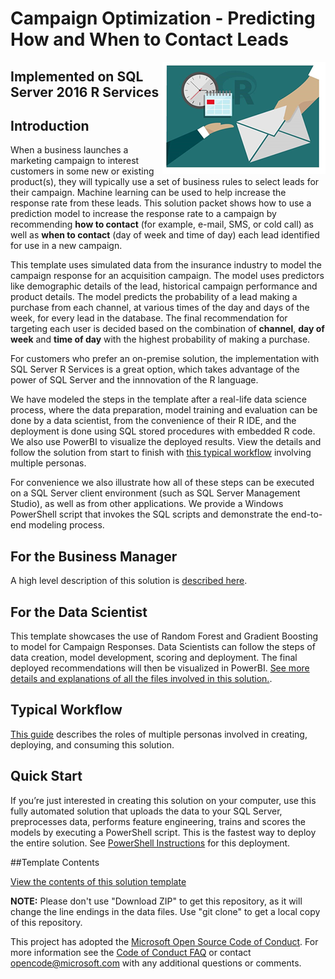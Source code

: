 # Campaign Optimization - Predicting How and When to Contact Leads
<img src="Resources/Images/management.png" align="right">

## Implemented on SQL Server 2016 R Services

## Introduction

When a business launches a marketing campaign to interest customers in some new or existing product(s), they will typically use  a set of  business rules to select leads for their campaign.  Machine learning can be used to help increase the response rate from these leads.   This solution packet shows how to use a prediction model to increase the response rate to a campaign by recommending  **how to contact** (for example, e-mail, SMS, or cold call) as well as **when to contact** (day of week and time of day) each lead identified for use in a new campaign.

This template uses simulated data from the insurance industry to model the campaign response for an acquisition campaign. The model uses predictors like demographic details of the lead, historical campaign performance and product details. The model predicts the probability of a lead making a purchase from each channel, at various times of the day and days of the week, for every lead in the database. The final recommendation for targeting each user is decided based on the combination of **channel**, **day of week** and **time of day** with the highest probability of making a purchase. 

For customers who prefer an on-premise solution, the implementation with SQL Server R Services is a great option, which takes advantage of the power of SQL Server and the innnovation of the R language. 

We have modeled the steps in the template after a real-life data science process, where the data preparation, model training and evaluation can be done by a data scientist, from the convenience of their R IDE, and the deployment is done using SQL stored procedures with embedded R code. We also use PowerBI to visualize the deployed results. View the details and follow the solution from start to finish with [this typical workflow](Resources/Instructions/Typical_Workflow.md) involving multiple personas.

For convenience we also illustrate how all of these steps can be executed on a SQL Server client environment (such as SQL Server Management Studio), as well as from other applications. We provide a Windows PowerShell script that invokes the SQL scripts and demonstrate the end-to-end modeling process.

## For the Business Manager

A high level description of this solution is [described here](Resources/business-manager.md).

## For the Data Scientist 

This template showcases the use of Random Forest and Gradient Boosting to model for Campaign Responses. Data Scientists can follow the steps of data creation, model development, scoring and deployment.  The final deployed recommendations will then be visualized in PowerBI. [See more details and explanations of all the files involved in this solution.](Resources/data-scientist.md).

## Typical Workflow
[This guide](Resources/Instructions/Typical_Workflow.md) describes the roles of multiple personas involved in creating, deploying, and consuming this solution.

## Quick Start
If you’re just interested in creating this solution on your computer, use this fully automated solution that uploads the data to your SQL Server, preprocesses data, performs feature engineering, trains and scores the models by executing a PowerShell script. This is the fastest way to deploy the entire solution. See [PowerShell Instructions](Resources/Instructions/Powershell_Instructions.md) for this deployment.

##Template Contents 

[View the contents of this solution template](Resources/contents.md)


**NOTE:** Please don't use "Download ZIP" to get this repository, as it will change the line endings in the data files. Use "git clone" to get a local copy of this repository. 
 
This project has adopted the [Microsoft Open Source Code of Conduct](https://opensource.microsoft.com/codeofconduct/). For more information see the [Code of Conduct FAQ](https://opensource.microsoft.com/codeofconduct/faq/) or contact [opencode@microsoft.com](mailto:opencode@microsoft.com) with any additional questions or comments.